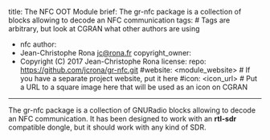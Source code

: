 title: The NFC OOT Module
brief: The gr-nfc package is a collection of blocks allowing to decode an NFC communication
tags: # Tags are arbitrary, but look at CGRAN what other authors are using
  - nfc
author:
  - Jean-Christophe Rona <jc@rona.fr>
copyright_owner:
  - Copyright (C) 2017 Jean-Christophe Rona
license:
repo: https://github.com/jcrona/gr-nfc.git
#website: <module_website> # If you have a separate project website, put it here
#icon: <icon_url> # Put a URL to a square image here that will be used as an icon on CGRAN
---
The gr-nfc package is a collection of GNURadio blocks allowing to decode an NFC communication.
It has been designed to work with an __rtl-sdr__ compatible dongle, but it should work with
any kind of SDR.
